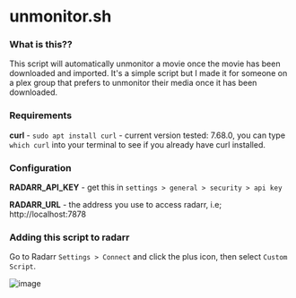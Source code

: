 # unmonitor.sh

### What is this??
This script will automatically unmonitor a movie once the movie has been downloaded and imported. It's a simple script but I made it for someone on a plex group that prefers to unmonitor their media once it has been downloaded.

### Requirements

**curl** - `sudo apt install curl` - current version tested: 7.68.0, you can type `which curl` into your terminal to see if you already have curl installed.

### Configuration

**RADARR_API_KEY** - get this in `settings > general > security > api key`

**RADARR_URL** - the address you use to access radarr, i.e; http://localhost:7878

### Adding this script to radarr

Go to Radarr `Settings > Connect` and click the plus icon, then select `Custom Script`.

![image](https://user-images.githubusercontent.com/82295355/203098219-b837bcf9-1bdb-49db-8c2d-425e125d8ea1.png)
